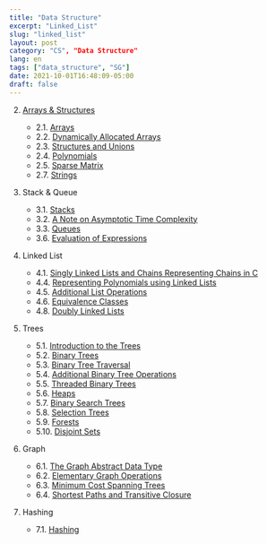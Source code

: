```yaml
---
title: "Data Structure"
excerpt: "Linked_List"
slug: "linked_list"
layout: post
category: "CS", "Data Structure"
lang: en
tags: ["data_structure", "SG"]
date: 2021-10-01T16:48:09-05:00
draft: false
---
```


2. [Arrays & Structures](https://underthelights.github.io/tech/ds/2.arrays--structures/)

   - 2.1. [Arrays](https://underthelights.github.io/tech/ds/2.arrays--structures/2.1.-arrays-/)
   - 2.2. [Dynamically Allocated Arrays](https://underthelights.github.io/tech/ds/2.arrays--structures/2.2.-dynamically-allocated-arrays-/)
   - 2.3. [Structures and Unions](https://underthelights.github.io/tech/ds/2.arrays--structures/2.3.-structures-and-unions-/)
   - 2.4. [Polynomials](https://underthelights.github.io/tech/ds/2.arrays--structures/2.4.-polynomials-/)
   - 2.5. [Sparse Matrix](https://underthelights.github.io/tech/ds/2.arrays--structures/2.5.-sparse-matrix-/)
   - 2.7. [Strings](https://underthelights.github.io/tech/ds/2.arrays--structures/2.7.-strings/)

3. Stack & Queue

   - 3.1. [Stacks](https://underthelights.github.io/tech/ds/3.stack--queue/3.1.-stacks/)
   - 3.2. [A Note on Asymptotic Time Complexity](https://underthelights.github.io/tech/ds/3.stack--queue/3.2.-a-note-on-asymptotic-time-complexity/)
   - 3.3. [Queues](https://underthelights.github.io/tech/ds/3.stack--queue/3.3.-queues/)
   - 3.6. [Evaluation of Expressions](https://underthelights.github.io/tech/ds/3.stack--queue/3.6.-evaluation-of-expressions/)

4. Linked List

   - 4.1. [Singly Linked Lists and Chains Representing Chains in C](https://underthelights.github.io/tech/ds/4.linked-list/4.1.-singly-linked-lists-and-chains-representing-chains-in-c/)
   - 4.4. [Representing Polynomials using Linked Lists](https://underthelights.github.io/tech/ds/4.linked-list/4.4.-representing-polynomials-using-linked-lists/)
   - 4.5. [Additional List Operations](https://underthelights.github.io/tech/ds/4.linked-list/4.5.-additional-list-operations/)
   - 4.6. [Equivalence Classes](https://underthelights.github.io/tech/ds/4.linked-list/4.6.-equivalence-classes-/)
   - 4.8. [Doubly Linked Lists](https://underthelights.github.io/tech/ds/4.linked-list/4.8.-doubly-linked-lists-/)

5. Trees

   - 5.1. [Introduction to the Trees](https://underthelights.github.io/tech/ds/5.trees/5.1.-introduction-to-the-trees/)
   - 5.2. [Binary Trees](https://underthelights.github.io/tech/ds/5.trees/5.2.-binary-trees/)
   - 5.3. [Binary Tree Traversal](https://underthelights.github.io/tech/ds/5.trees/5.3.-binary-tree-traversal/)
   - 5.4. [Additional Binary Tree Operations](https://underthelights.github.io/tech/ds/5.trees/5.4.-additional-binary-tree-operations/)
   - 5.5. [Threaded Binary Trees](https://underthelights.github.io/tech/ds/5.trees/5.5.-threaded-binary-trees/)
   - 5.6. [Heaps](https://underthelights.github.io/tech/ds/5.trees/5.6.-heaps/)
   - 5.7. [Binary Search Trees]()
   - 5.8. [Selection Trees](https://underthelights.github.io/tech/ds/5.trees/5.8.-selection-trees/)
   - 5.9. [Forests](https://underthelights.github.io/tech/ds/5.trees/5.9.-forests/)
   - 5.10. [Disjoint Sets](https://underthelights.github.io/tech/ds/5.trees/5.10.-disjoint-sets/)

6. Graph

   - 6.1. [The Graph Abstract Data Type](https://underthelights.github.io/tech/ds/6.graph/6.1.-the-graph-abstract-data-type/)
   - 6.2. [Elementary Graph Operations](https://underthelights.github.io/tech/ds/6.graph/6.2.-elementary-graph-operations/)
   - 6.3. [Minimum Cost Spanning Trees](https://underthelights.github.io/tech/ds/6.graph/6.3.-minimum-cost-spanning-trees/)
   - 6.4. [Shortest Paths and Transitive Closure](https://underthelights.github.io/tech/ds/6.graph/6.4.-shortest-paths-and-transitive-closure/)

7. Hashing

   - 7.1. [Hashing](https://underthelights.github.io/tech/ds/8.hashing/8.1.-hashing/)

     

